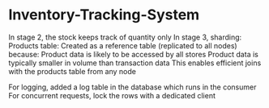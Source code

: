 # Inventory-Tracking-System
In stage 2, the stock keeps track of quantity only
In stage 3, sharding: Products table: Created as a reference table (replicated to all nodes) because:
Product data is likely to be accessed by all stores
Product data is typically smaller in volume than transaction data
This enables efficient joins with the products table from any node

For logging, added a log table in the database which runs in the consumer
For concurrent requests, lock the rows with a dedicated client
